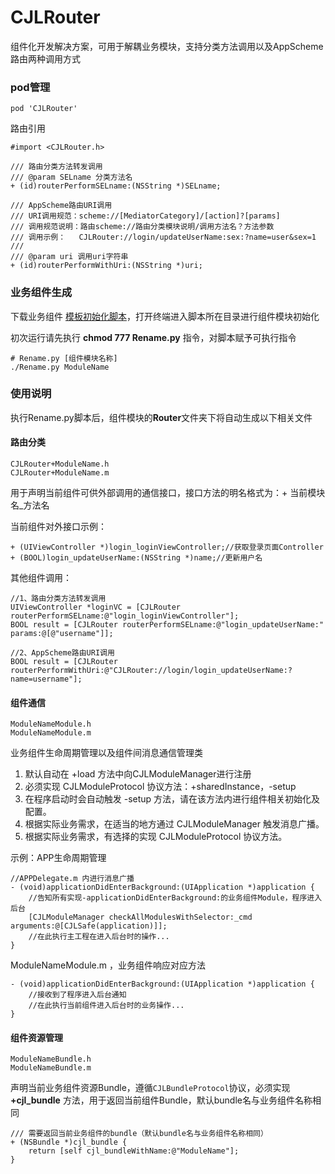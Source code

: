 # CJLRouter
组件化开发解决方案，可用于解耦业务模块，支持分类方法调用以及AppScheme路由两种调用方式



### pod管理

```shell
pod 'CJLRouter'
```

路由引用

```objc
#import <CJLRouter.h>

/// 路由分类方法转发调用
/// @param SELname 分类方法名
+ (id)routerPerformSELname:(NSString *)SELname;

/// AppScheme路由URI调用
/// URI调用规范：scheme://[MediatorCategory]/[action]?[params]
/// 调用规范说明：路由scheme://路由分类模块说明/调用方法名？方法参数
/// 调用示例：   CJLRouter://login/updateUserName:sex:?name=user&sex=1
///
/// @param uri 调用uri字符串
+ (id)routerPerformWithUri:(NSString *)uri;
```



### 业务组件生成

下载业务组件 [模板初始化脚本](https://lele8446infoq.oss-cn-shenzhen.aliyuncs.com/组件化/Rename.py?Expires=1620721802&OSSAccessKeyId=TMP.3KdzKhc3rJsdsD6WDji7hbX1WSFyWy2qbFuwieNM43fGdqPkhrxTiz5Rsfn5T8RiyuiQBYAxqvJYqwSucM2tXJ23ffPjMk&Signature=BPSiBfmbnudAGkdQ56MjM605xDI%3D&response-content-type=application%2Foctet-stream)，打开终端进入脚本所在目录进行组件模块初始化

初次运行请先执行  **chmod 777  Rename.py** 指令，对脚本赋予可执行指令

```shell
# Rename.py [组件模块名称]
./Rename.py ModuleName
```



### 使用说明

执行Rename.py脚本后，组件模块的**Router**文件夹下将自动生成以下相关文件

#### 路由分类
```objc
CJLRouter+ModuleName.h
CJLRouter+ModuleName.m
```

用于声明当前组件可供外部调用的通信接口，接口方法的明名格式为：+ 当前模块名_方法名

当前组件对外接口示例：

```objc
+ (UIViewController *)login_loginViewController;//获取登录页面Controller
+ (BOOL)login_updateUserName:(NSString *)name;//更新用户名
```

其他组件调用：

```objc
//1、路由分类方法转发调用
UIViewController *loginVC = [CJLRouter routerPerformSELname:@"login_loginViewController"];
BOOL result = [CJLRouter routerPerformSELname:@"login_updateUserName:" params:@[@"username"]];

//2、AppScheme路由URI调用
BOOL result = [CJLRouter routerPerformWithUri:@"CJLRouter://login/login_updateUserName:?name=username"];
```

#### 组件通信
```objc
ModuleNameModule.h
ModuleNameModule.m
```

业务组件生命周期管理以及组件间消息通信管理类

1. 默认自动在 +load 方法中向CJLModuleManager进行注册
2. 必须实现 CJLModuleProtocol 协议方法：+sharedInstance，-setup
3. 在程序启动时会自动触发 -setup 方法，请在该方法内进行组件相关初始化及配置。
4. 根据实际业务需求，在适当的地方通过 CJLModuleManager 触发消息广播。
5. 根据实际业务需求，有选择的实现 CJLModuleProtocol 协议方法。

示例：APP生命周期管理

```objc
//APPDelegate.m 内进行消息广播
- (void)applicationDidEnterBackground:(UIApplication *)application {
    //告知所有实现-applicationDidEnterBackground:的业务组件Module，程序进入后台
    [CJLModuleManager checkAllModulesWithSelector:_cmd arguments:@[CJLSafe(application)]];
    //在此执行主工程在进入后台时的操作...
}
```

 ModuleNameModule.m ，业务组件响应对应方法

```objc
- (void)applicationDidEnterBackground:(UIApplication *)application {
    //接收到了程序进入后台通知
    //在此执行当前组件进入后台时的业务操作...
}
```

#### 组件资源管理
```objc
ModuleNameBundle.h
ModuleNameBundle.m
```

声明当前业务组件资源Bundle，遵循`CJLBundleProtocol`协议，必须实现 **+cjl_bundle** 方法，用于返回当前组件Bundle，默认bundle名与业务组件名称相同

```objc
/// 需要返回当前业务组件的bundle（默认bundle名与业务组件名称相同）
+ (NSBundle *)cjl_bundle {
    return [self cjl_bundleWithName:@"ModuleName"];
}
```

